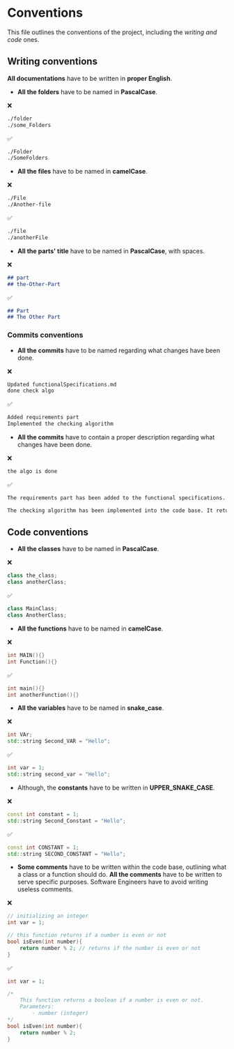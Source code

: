 # Conventions

This file outlines the conventions of the project, including the *writing and code* ones.

## Writing conventions

**All documentations** have to be written in **proper English**.

- **All the folders** have to be named in **PascalCase**.

❌
```md
./folder
./some_Folders
```

✅
```md
./Folder
./SomeFolders
```

- **All the files** have to be named in **camelCase**.

❌
```md
./File
./Another-file
```

✅
```md
./file
./anotherFile
```

- **All the parts' title** have to be named in **PascalCase**, with spaces.

❌
```md
## part
## the-Other-Part
```

✅
```md
## Part
## The Other Part
```

### Commits conventions

- **All the commits** have to be named regarding what changes have been done.

❌
```md
Updated functionalSpecifications.md
done check algo
```

✅
```md
Added requirements part
Implemented the checking algorithm
```

- **All the commits** have to contain a proper description regarding what changes have been done.

❌
```md
the algo is done
```

✅
```md
The requirements part has been added to the functional specifications. The glossary has been updated too.

The checking algorithm has been implemented into the code base. It returns the expected time to the main program.
```

## Code conventions

- **All the classes** have to be named in **PascalCase**.

❌
```c++
class the_class;
class anotherClass;
```

✅
```c++
class MainClass;
class AnotherClass;
```

- **All the functions** have to be named in **camelCase**.

❌
```c++
int MAIN(){}
int Function(){}
```

✅
```c++
int main(){}
int anotherFunction(){}
```

- **All the variables** have to be named in **snake_case**.

❌
```c++
int VAr;
std::string Second_VAR = "Hello";
```

✅
```c++
int var = 1;
std::string second_var = "Hello";
```

- Although, the **constants** have to be written in **UPPER_SNAKE_CASE**.

❌
```c++
const int constant = 1;
std::string Second_Constant = "Hello";
```

✅
```c++
const int CONSTANT = 1;
std::string SECOND_CONSTANT = "Hello";
```

- **Some comments** have to be written within the code base, outlining what a class or a function should do. **All the comments** have to be written to serve specific purposes. Software Engineers have to avoid writing useless comments.

❌
```c++
// initializing an integer
int var = 1;
```

```c++
// this function returns if a number is even or not
bool isEven(int number){
    return number % 2; // returns if the number is even or not
}
```

✅
```c++
int var = 1;
```

```c++
/* 
    This function returns a boolean if a number is even or not.
    Parameters: 
        - number (integer)
*/
bool isEven(int number){
    return number % 2;
}
```
